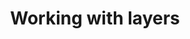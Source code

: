 ---
layout: default
title: Working with layers
nav_order: 3
has_children: true
has_toc: true
permalink: /_docs/layers
---